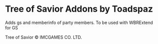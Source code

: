 # Tree of Savior Addons by Toadspaz
Adds gs and memberinfo of party members. To be used with WBRExtend for GS

Tree of Savior © IMCGAMES CO. LTD.

